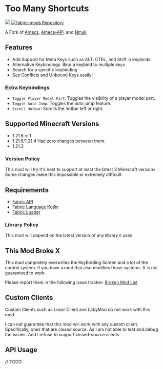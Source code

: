 # Too Many Shortcuts

[![](https://dcbadge.limes.pink/api/server/sVfVTh4wTc)](https://discord.gg/sVfVTh4wTc)
[![fabric-mods Repository](https://repo.kingtux.dev/badge/public/fabric-mods)](https://repo.kingtux.dev/page/repository/f609cacd-e7de-41a2-8a4b-6f055b550969)

A Fork of [Amecs](https://github.com/Siphalor/amecs), [Amecs-API](https://github.com/Siphalor/amecs-api),
and [Nmuk](https://github.com/Siphalor/nmuk)

## Features

- Add Support for Meta Keys such as ALT, CTRL, and Shift in keybinds.
- Alternative Keybindings. Bind a keybind to multiple keys
- Search for a specific keybinding
- See Conflicts and Unbound Keys easily!

### Extra Keybindings

- `Toggle Player Model Part`: Toggles the visibility of a player model part.
- `Toggle Auto Jump`: Toggles the auto jump feature.
- `Scroll Hotbar`: Scrolls the hotbar left or right.

## Supported Minecraft Versions

- 1.21.6.rc.1
- 1.21.5/1.21.4 Had zero changes between them.
- 1.21.3

### Version Policy

This mod will try it's best to support at least the latest 3 Minecraft versions.
Some changes make this impossible or extremely difficult.

## Requirements

- [Fabric API](https://modrinth.com/mod/fabric-api)
- [Fabric Language Kotlin](https://modrinth.com/mod/fabric-language-kotlin)
- [Fabric Loader](https://modrinth.com/mod/fabric-loader)

### Library Policy

This mod will depend on the latest version of any library it uses.

## This Mod Broke X

This mod completely overwrites the KeyBinding Screen and a lot of the control system.
If you have a mod that also modifies those systems. It is not guaranteed to work.

Please report them in the following issue
tracker: [Broken Mod List](https://github.com/wyatt-herkamp/too-many-shortcuts/issues/35)

## Custom Clients

Custom Clients such as Lunar Client and LabyMod do not work with this mod.

I can not guarantee that this mod will work with any custom client.
Specifically, ones that are closed source. As I am not able to test and debug the issues.
And I refuse to support closed-source clients.

## API Usage

// TODO
